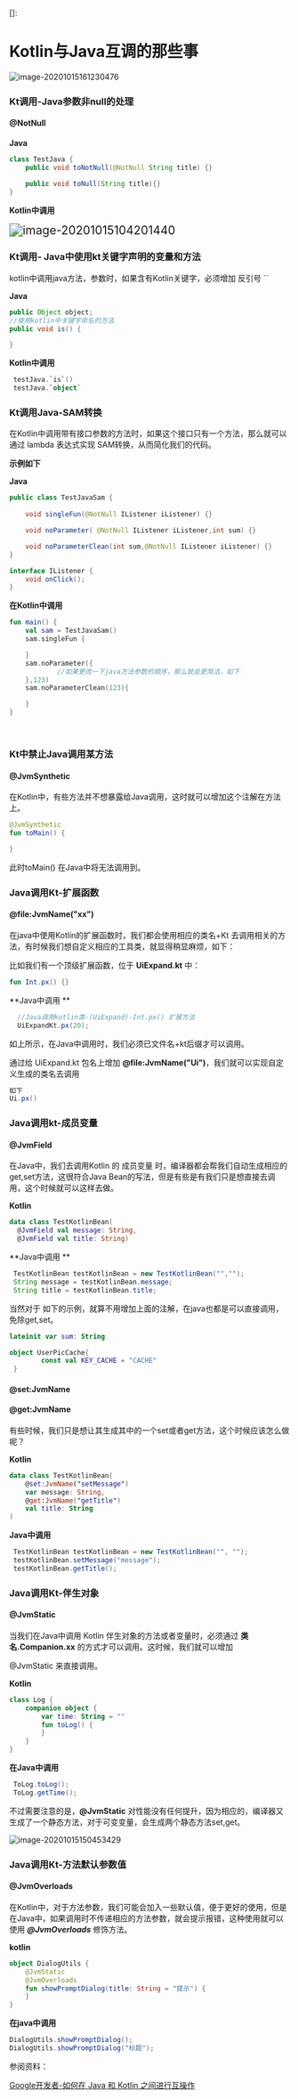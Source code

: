 []: 

# Kotlin与Java互调的那些事

![image-20201015161230476](https://tva1.sinaimg.cn/large/007S8ZIlly1gjq35a8gpnj312c0hmn1k.jpg)

### Kt调用-Java参数非null的处理

#### @NotNull

**Java**

```java
class TestJava {
    public void toNotNull(@NotNull String title) {}

    public void toNull(String title){}
}
```

**Kotlin中调用**

<img src="https://tva1.sinaimg.cn/large/007S8ZIlly1gjptlg2kzvj30lo04yjrw.jpg" alt="image-20201015104201440" style="zoom:150%;" />



### Kt调用- Java中使用kt关键字声明的变量和方法

 kotlin中调用java方法，参数时，如果含有Kotlin关键字，必须增加 反引号 ``

**Java**

```java
public Object object;
//使用kotlin中关键字命名的方法
public void is() {

}
```

**Kotlin中调用**

```kotlin
 testJava.`is`()
 testJava.`object`
```



### Kt调用Java-SAM转换

在Kotlin中调用带有接口参数的方法时，如果这个接口只有一个方法，那么就可以通过 lambda 表达式实现 SAM转换，从而简化我们的代码。

**示例如下**

**Java**

```java
public class TestJavaSam {
  
    void singleFun(@NotNull IListener iListener) {}

    void noParameter( @NotNull IListener iListener,int sum) {}

    void noParameterClean(int sum,@NotNull IListener iListener) {}
}

interface IListener {
    void onClick();
}
```

**在Kotlin中调用**

```kotlin
fun main() {
    val sam = TestJavaSam()
    sam.singleFun {

    }
    sam.noParameter({
			//如果更改一下java方法参数的顺序，那么就会更简洁，如下
    },123)
    sam.noParameterClean(123){

    }
}
```

​	

### Kt中禁止Java调用某方法

#### @JvmSynthetic

在Kotlin中，有些方法并不想暴露给Java调用，这时就可以增加这个注解在方法上。

```kotlin
@JvmSynthetic
fun toMain() {

}
```

此时toMain() 在Java中将无法调用到。





### Java调用Kt-扩展函数

#### @file:JvmName("xx")

在java中使用Kotlin的扩展函数时，我们都会使用相应的类名+Kt 去调用相关的方法，有时候我们想自定义相应的工具类，就显得稍显麻烦，如下：

比如我们有一个顶级扩展函数，位于 **UiExpand.kt** 中：

```kotlin
fun Int.px() {}
```

**Java中调用 **

```java
  //Java调用kotlin类-(UiExpand)-Int.px() 扩展方法
  UiExpandKt.px(20);
```

如上所示，在Java中调用时，我们必须已文件名+kt后缀才可以调用。

通过给 UiExpand.kt 包名上增加 **@file:JvmName("Ui")**，我们就可以实现自定义生成的类名去调用

```java
如下
Ui.px()
```







### Java调用kt-成员变量

#### @JvmField

在Java中，我们去调用Kotlin 的 成员变量 时，编译器都会帮我们自动生成相应的 get,set方法，这很符合Java Bean的写法，但是有些是有我们只是想直接去调用，这个时候就可以这样去做。

**Kotlin**

```kotlin
data class TestKotlinBean(
  @JvmField val message: String, 
  @JvmField val title: String)
```

**Java中调用 **

```java
 TestKotlinBean testKotlinBean = new TestKotlinBean("","");
 String message = testKotlinBean.message;
 String title = testKotlinBean.title;
```

当然对于 如下的示例，就算不用增加上面的注解，在java也都是可以直接调用，免除get,set。

```kotlin
lateinit var sum: String

object UserPicCache{
        const val KEY_CACHE = "CACHE"
 }
```



#### @set:JvmName

#### @get:JvmName

有些时候，我们只是想让其生成其中的一个set或者get方法，这个时候应该怎么做呢？

**Kotlin**

```kotlin
data class TestKotlinBean(
    @set:JvmName("setMessage")
    var message: String,
    @get:JvmName("getTitle")
    val title: String
)
```

**Java中调用**

```java
 TestKotlinBean testKotlinBean = new TestKotlinBean("", "");
 testKotlinBean.setMessage("message");
 testKotlinBean.getTitle();
```





### Java调用Kt-伴生对象

#### @JvmStatic

当我们在Java中调用 Kotlin 伴生对象的方法或者变量时，必须通过  **类名.Companion.xx** 的方式才可以调用。这时候，我们就可以增加

@JvmStatic 来直接调用。

**Kotlin**

```kotlin
class Log {
    companion object {
        var time: String = ""
        fun toLog() {
        }
    }
}
```

**在Java中调用**

```java
 ToLog.toLog();
 ToLog.getTime();
```

不过需要注意的是，**@JvmStatic** 对性能没有任何提升，因为相应的，编译器又生成了一个静态方法，对于可变变量，会生成两个静态方法set,get。

![image-20201015150453429](https://tva1.sinaimg.cn/large/007S8ZIlly1gjq16zsudnj30m90l7ju2.jpg)



### Java调用Kt-方法默认参数值

#### @JvmOverloads

在Kotlin中，对于方法参数，我们可能会加入一些默认值，便于更好的使用，但是在Java中，如果调用时不传递相应的方法参数，就会提示报错，这种使用就可以使用 ***@JvmOverloads*** 修饰方法。

**kotlin**

```kotlin
object DialogUtils {
    @JvmStatic
    @JvmOverloads
    fun showPromptDialog(title: String = "提示") {
    }
}
```

**在java中调用**

```java
DialogUtils.showPromptDialog();
DialogUtils.showPromptDialog("标题");
```





参阅资料：

[Google开发者-如何在 Java 和 Kotlin 之间进行互操作](https://mp.weixin.qq.com/s?__biz=MzAwODY4OTk2Mg==&mid=2652051518&idx=3&sn=78f0e5afb8eb42b86166ab9dbeef46ae&chksm=808cb87bb7fb316d0b54564a4543de13151f44cb9dfdafdc75aac6038f4a9a24ce91e82ce668&scene=178#rd)

